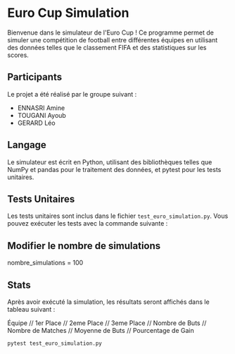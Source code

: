 # Euro Cup Simulation

Bienvenue dans le simulateur de l'Euro Cup ! Ce programme permet de simuler une compétition de football entre différentes équipes en utilisant des données telles que le classement FIFA et des statistiques sur les scores.

## Participants

Le projet a été réalisé par le groupe suivant :
- ENNASRI Amine
- TOUGANI Ayoub
- GERARD Léo

## Langage

Le simulateur est écrit en Python, utilisant des bibliothèques telles que NumPy et pandas pour le traitement des données, et pytest pour les tests unitaires.

## Tests Unitaires

Les tests unitaires sont inclus dans le fichier `test_euro_simulation.py`. Vous pouvez exécuter les tests avec la commande suivante :

## Modifier le nombre de simulations
nombre_simulations = 100

## Stats
Après avoir exécuté la simulation, les résultats seront affichés dans le tableau suivant :

Équipe // 1er Place // 2eme Place // 3eme Place // Nombre de Buts // Nombre de Matches // Moyenne de Buts // Pourcentage de Gain
```bash
pytest test_euro_simulation.py
